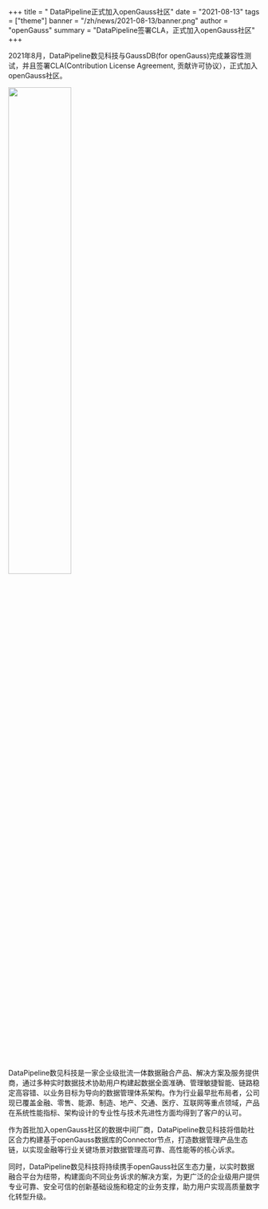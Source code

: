﻿+++
title = " DataPipeline正式加入openGauss社区"
date = "2021-08-13"
tags = ["theme"]
banner = "/zh/news/2021-08-13/banner.png"
author = "openGauss"
summary = "DataPipeline签署CLA，正式加入openGauss社区"
+++


​2021年8月，DataPipeline数见科技与GaussDB(for openGauss)完成兼容性测试，并且签署CLA(Contribution License Agreement, 贡献许可协议），正式加入openGauss社区。

<img src="/zh/news/2021-08-13/banner.png" style="width: 50%">


DataPipeline数见科技是一家企业级批流一体数据融合产品、解决方案及服务提供商，通过多种实时数据技术协助用户构建起数据全面准确、管理敏捷智能、链路稳定高容错、以业务目标为导向的数据管理体系架构。作为行业最早批布局者，公司现已覆盖金融、零售、能源、制造、地产、交通、医疗、互联网等重点领域，产品在系统性能指标、架构设计的专业性与技术先进性方面均得到了客户的认可。

作为首批加入openGauss社区的数据中间厂商，DataPipeline数见科技将借助社区合力构建基于openGauss数据库的Connector节点，打造数据管理产品生态链，以实现金融等行业关键场景对数据管理高可靠、高性能等的核心诉求。

同时，DataPipeline数见科技将持续携手openGauss社区生态力量，以实时数据融合平台为纽带，构建面向不同业务诉求的解决方案，为更广泛的企业级用户提供专业可靠、安全可信的创新基础设施和稳定的业务支撑，助力用户实现高质量数字化转型升级。